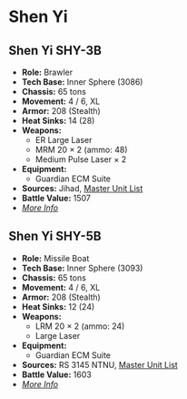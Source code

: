# Shen Yi
## Shen Yi SHY-3B
- **Role:** Brawler
- **Tech Base:** Inner Sphere (3086)
- **Chassis:** 65 tons
- **Movement:** 4 / 6, XL
- **Armor:** 208 (Stealth)
- **Heat Sinks:** 14 (28)
- **Weapons:**
  - ER Large Laser
  - MRM 20 × 2 (ammo: 48)
  - Medium Pulse Laser × 2
- **Equipment:**
  - Guardian ECM Suite
- **Sources:** Jihad, [Master Unit List](http://masterunitlist.info/Unit/Details/2922/shen-yi-shy-3b)
- **Battle Value:** 1507
- [*More Info*](shen_yi/shen_yi_shy-3b.md)

## Shen Yi SHY-5B
- **Role:** Missile Boat
- **Tech Base:** Inner Sphere (3093)
- **Chassis:** 65 tons
- **Movement:** 4 / 6, XL
- **Armor:** 208 (Stealth)
- **Heat Sinks:** 12 (24)
- **Weapons:**
  - LRM 20 × 2 (ammo: 24)
  - Large Laser
- **Equipment:**
  - Guardian ECM Suite
- **Sources:** RS 3145 NTNU, [Master Unit List](http://masterunitlist.info/Unit/Details/6878/shen-yi-shy-5b)
- **Battle Value:** 1603
- [*More Info*](shen_yi/shen_yi_shy-5b.md)

